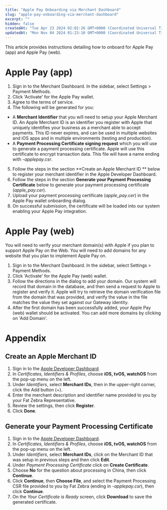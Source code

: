 ```yaml
---
title: "Apple Pay Onboarding via Merchant Dashboard"
slug: "apple-pay-onboarding-via-merchant-dashboard"
excerpt: ""
hidden: false
createdAt: "Tue Apr 23 2024 02:02:26 GMT+0000 (Coordinated Universal Time)"
updatedAt: "Mon Nov 04 2024 01:23:10 GMT+0000 (Coordinated Universal Time)"
---
```

This article provides instructions detailing how to onboard for Apple Pay (app) and Apple Pay (web).

# Apple Pay (app)

1. Sign in to the Merchant Dashboard. In the sidebar, select Settings > Payment Methods.
2. Click 'Activate' for the Apple Pay wallet.
3. Agree to the terms of service.
4. The following will be generated for you:

- A **Merchant Identifier** that you will need to setup your Apple Merchant ID. An Apple Merchant ID is an identifier you register with Apple that uniquely identifies your business as a merchant able to accept payments. This ID never expires, and can be used in multiple websites and iOS apps and in multiple environments (testing and production).
- A **Payment Processing Certificate signing request** which you will use to generate a payment processing certificate. Apple will use this certificate to encrypt transaction data. This file will have a name ending with _-applepay.csr_.

5. Follow the steps in the section **Create an Apple Merchant ID ** below to register your merchant identifier in the Apple Developer Dashboard.
6. Follow the steps in the section **Generate your Payment Processing Certificate** below to generate your payment processing certificate (_apple_pay.cer_).
7. Upload your payment processing certificate (_apple_pay.cer_) in the Apple Pay wallet onboarding dialog.
8. On successful submission, the certificate will be loaded into our system enabling your Apple Pay integration.

# Apple Pay (web)

You will need to verify your merchant domain(s) with Apple if you plan to support Apple Pay on the Web. You will need to add domains for any website that you plan to implement Apple Pay on.

1. Sign in to the Merchant Dashboard. In the sidebar, select Settings > Payment Methods.
2. Click 'Activate' for the Apple Pay (web) wallet.
3. Follow the directions in the dialog to add your domain. Our system will record that domain in the database, and then send a request to Apple to register and verify it. Apple will try to retrieve the domain verification file from the domain that was provided, and verify the value in the file matches the value they set against our Gateway identity. 
4. After the first domain has been successfully added, your Apple Pay (web) wallet should be activated. You can add more domains by clicking on 'Add Domain'.

# Appendix

## Create an Apple Merchant ID

1. Sign in to the [Apple Developer Dashboard](https://developer.apple.com/account/).
2. In _Certificates, Identifiers & Profiles_, choose **iOS, tvOS, watchOS** from the pop-up menu on the left.
3. Under _Identifiers_, select **Merchant IDs**, then in the upper-right corner, click the Add button (+).
4. Enter the merchant description and identifier name provided to you by your Fat Zebra Representative.
5. Review the settings, then click **Register**.
6. Click **Done**.

## Generate your Payment Processing Certificate

1. Sign in to the [Apple Developer Dashboard](https://developer.apple.com/account/).
2. In _Certificates, Identifiers & Profiles_, choose **iOS, tvOS, watchOS** from the pop-up menu on the left.
3. Under _Identifiers_, select **Merchant IDs**, click on the Merchant ID that was setup in previous steps and then click **Edit**.
4. Under _Payment Processing Certificate_ click on **Create Certificate**.
5. Choose **No** for the question about processing in China, then click **Continue**.
6. Click **Continue**, then **Choose File**, and select the Payment Processing CSR file provided to you by Fat Zebra (ending in _-applepay.csr_), then click **Continue**.
7. On the _Your Certificate is Ready_ screen, click **Download** to save the generated certificate.
